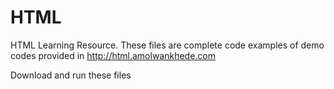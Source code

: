 HTML
====

HTML Learning Resource.
These files are complete code examples of demo codes provided in http://html.amolwankhede.com

Download and run these files